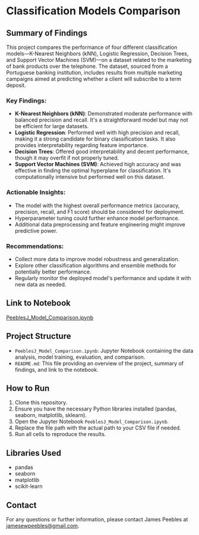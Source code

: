 # Classification Models Comparison

## Summary of Findings

This project compares the performance of four different classification models—K-Nearest Neighbors (kNN), Logistic Regression, Decision Trees, and Support Vector Machines (SVM)—on a dataset related to the marketing of bank products over the telephone. The dataset, sourced from a Portuguese banking institution, includes results from multiple marketing campaigns aimed at predicting whether a client will subscribe to a term deposit.

### Key Findings:
- **K-Nearest Neighbors (kNN)**: Demonstrated moderate performance with balanced precision and recall. It's a straightforward model but may not be efficient for large datasets.
- **Logistic Regression**: Performed well with high precision and recall, making it a strong candidate for binary classification tasks. It also provides interpretability regarding feature importance.
- **Decision Trees**: Offered good interpretability and decent performance, though it may overfit if not properly tuned.
- **Support Vector Machines (SVM)**: Achieved high accuracy and was effective in finding the optimal hyperplane for classification. It's computationally intensive but performed well on this dataset.

### Actionable Insights:
- The model with the highest overall performance metrics (accuracy, precision, recall, and F1 score) should be considered for deployment.
- Hyperparameter tuning could further enhance model performance.
- Additional data preprocessing and feature engineering might improve predictive power.

### Recommendations:
- Collect more data to improve model robustness and generalization.
- Explore other classification algorithms and ensemble methods for potentially better performance.
- Regularly monitor the deployed model's performance and update it with new data as needed.

## Link to Notebook

[PeeblesJ_Model_Comparison.ipynb](PeeblesJ_Model_Comparison.ipynb)

## Project Structure

- `PeeblesJ_Model_Comparison.ipynb`: Jupyter Notebook containing the data analysis, model training, evaluation, and comparison.
- `README.md`: This file providing an overview of the project, summary of findings, and link to the notebook.

## How to Run

1. Clone this repository.
2. Ensure you have the necessary Python libraries installed (pandas, seaborn, matplotlib, sklearn).
3. Open the Jupyter Notebook `PeeblesJ_Model_Comparison.ipynb`.
4. Replace the file path with the actual path to your CSV file if needed.
5. Run all cells to reproduce the results.

## Libraries Used

- pandas
- seaborn
- matplotlib
- scikit-learn

## Contact

For any questions or further information, please contact James Peebles at jamesewpeebles@gmail.com.
